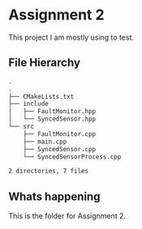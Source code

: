 # Assignment 2

This project I am mostly using to test. 
## File Hierarchy

```bash
.
.
├── CMakeLists.txt
├── include
│   ├── FaultMonitor.hpp
│   └── SyncedSensor.hpp
└── src
    ├── FaultMonitor.cpp
    ├── main.cpp
    ├── SyncedSensor.cpp
    └── SyncedSensorProcess.cpp

2 directories, 7 files
```
## Whats happening
This is the folder for Assignment 2.
